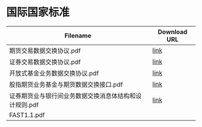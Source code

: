 国际国家标准
========

| Filename | Download URL |
| -------- | ------------ |
| 期货交易数据交换协议.pdf | [link](http://www.csisc.cn/zbscbzw/hangye/201111/4b8e5e6737bb4069b89822e5d12f8df3/files/818b0fa51069497aabf92e700a0dde2f.pdf) |
| 证券交易数据交换协议.pdf | [link](http://www.csisc.cn/zbscbzw/hangye/201111/ab687a232bd34f7ea827bd28c5d520fe/files/a744379cae9042be8ebbbc60317f2bd6.pdf) |
| 开放式基金业务数据交换协议.pdf | [link](http://www.csisc.cn/editorfile/20120607091646387.pdf) |
| 股指期货业务基金与期货数据交换接口.pdf | [link](http://www.csisc.cn/editorfile/20130108111446578.pdf) |
| 证券期货业与银行间业务数据交换消息体结构和设计规则.pdf | [link](http://www.csrc.gov.cn/pub/zjhpublic/G00306221/200904/P020090714306786406416.pdf) |
| FAST1.1.pdf ||





